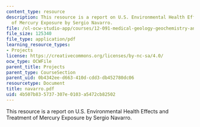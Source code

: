 ```yaml
---
content_type: resource
description: This resource is a report on U.S. Environmental Health Effects and Treatment
  of Mercury Exposure by Sergio Navarro.
file: /ol-ocw-studio-app/courses/12-091-medical-geology-geochemistry-an-exposure-january-iap-2006/4b507b835737307e0103a5472cb82502_navarro.pdf
file_size: 125340
file_type: application/pdf
learning_resource_types:
- Projects
license: https://creativecommons.org/licenses/by-nc-sa/4.0/
ocw_type: OCWFile
parent_title: Projects
parent_type: CourseSection
parent_uid: 0b4342ee-d663-410d-cdd3-db452780dc06
resourcetype: Document
title: navarro.pdf
uid: 4b507b83-5737-307e-0103-a5472cb82502
---
```

This resource is a report on U.S. Environmental Health Effects and Treatment of Mercury Exposure by Sergio Navarro.